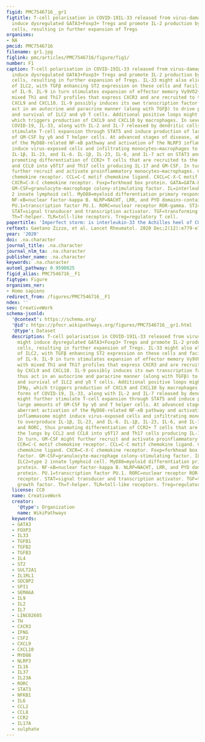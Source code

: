 ```yaml
---
figid: PMC7546716__gr1
figtitle: T-cell polarisation in COVID-19IL-33 released from virus-damaged cells might
  induce dysregulated GATA3+Foxp3+ Tregs and promote IL-2 production by dendritic
  cells, resulting in further expansion of Tregs
organisms:
- NA
pmcid: PMC7546716
filename: gr1.jpg
figlink: pmc/articles/PMC7546716/figure/fig1/
number: F1
caption: T-cell polarisation in COVID-19IL-33 released from virus-damaged cells might
  induce dysregulated GATA3+Foxp3+ Tregs and promote IL-2 production by dendritic
  cells, resulting in further expansion of Tregs. IL-33 might also elicit differentiation
  of ILC2, with TGFβ enhancing ST2 expression on these cells and facilitating production
  of IL-9. IL-9 in turn stimulates expansion of effector memory Vγ9Vδ2+ T cells with
  mixed Th1 and Th17 profiles that express CXCR3 and are recruited to the lungs by
  CXCL9 and CXCL10. IL-9 possibly induces its own transcription factor PU.1 and thus
  act in an autocrine and paracrine manner (along with TGFβ) to drive proliferation
  and survival of ILC2 and γδ T cells. Additional positive loops might be fed by IFNγ,
  which triggers production of CXCL9 and CXCL10 by macrophages. In severe forms of
  COVID-19, IL-33, along with IL-2 and IL-7 released by dendritic cells, might further
  stimulate T-cell expansion through STAT5 and induce production of large amounts
  of GM-CSF by γδ and T helper cells. At advanced stages of disease, aberrant activation
  of the MyD88-related NF-κB pathway and activation of the NLRP3 inflammasome might
  induce virus-exposed cells and infiltrating monocytes–macrophages to overproduce
  IL-1β, IL-23, and IL-6. IL-1β, IL-23, IL-6, and IL-7 act on STAT3 and RORC, thus
  promoting differentiation of CCR2+ T cells that are recruited to the lungs by CCL2
  and CCL8 into γδT17 and Th17 cells producing IL-17 and GM-CSF. In turn, GM-CSF might
  further recruit and activate proinflammatory monocytes–macrophages. CCR=C-C motif
  chemokine receptor. CCL=C-C motif chemokine ligand. CXCL=C-X-C motif chemokine ligand.
  CXCR=C-X-C chemokine receptor. Foxp=forkhead box protein. GATA=GATA-binding factor.
  GM-CSF=granulocyte-macrophage colony-stimulating factor. IL=interleukin. ILC2=type
  2 innate lymphoid cell. MyD88=myeloid differentiation primary response protein.
  NF-κB=nuclear factor-kappa B. NLRP=NACHT, LRR, and PYD domains-containing protein.
  PU.1=transcription factor PU.1. RORC=nuclear receptor ROR-gamma. ST2=ST2 receptor.
  STAT=signal transducer and transcription activator. TGF=transforming growth factor.
  Th=T-helper. TLR=toll-like receptors. Treg=regulatory T cell.
papertitle: 'Imperfect storm: is interleukin-33 the Achilles heel of COVID-19?.'
reftext: Gaetano Zizzo, et al. Lancet Rheumatol. 2020 Dec;2(12):e779-e790.
year: '2020'
doi: .na.character
journal_title: .na.character
journal_nlm_ta: .na.character
publisher_name: .na.character
keywords: .na.character
automl_pathway: 0.9590825
figid_alias: PMC7546716__F1
figtype: Figure
organisms_ner:
- Homo sapiens
redirect_from: /figures/PMC7546716__F1
ndex: ''
seo: CreativeWork
schema-jsonld:
  '@context': https://schema.org/
  '@id': https://pfocr.wikipathways.org/figures/PMC7546716__gr1.html
  '@type': Dataset
  description: T-cell polarisation in COVID-19IL-33 released from virus-damaged cells
    might induce dysregulated GATA3+Foxp3+ Tregs and promote IL-2 production by dendritic
    cells, resulting in further expansion of Tregs. IL-33 might also elicit differentiation
    of ILC2, with TGFβ enhancing ST2 expression on these cells and facilitating production
    of IL-9. IL-9 in turn stimulates expansion of effector memory Vγ9Vδ2+ T cells
    with mixed Th1 and Th17 profiles that express CXCR3 and are recruited to the lungs
    by CXCL9 and CXCL10. IL-9 possibly induces its own transcription factor PU.1 and
    thus act in an autocrine and paracrine manner (along with TGFβ) to drive proliferation
    and survival of ILC2 and γδ T cells. Additional positive loops might be fed by
    IFNγ, which triggers production of CXCL9 and CXCL10 by macrophages. In severe
    forms of COVID-19, IL-33, along with IL-2 and IL-7 released by dendritic cells,
    might further stimulate T-cell expansion through STAT5 and induce production of
    large amounts of GM-CSF by γδ and T helper cells. At advanced stages of disease,
    aberrant activation of the MyD88-related NF-κB pathway and activation of the NLRP3
    inflammasome might induce virus-exposed cells and infiltrating monocytes–macrophages
    to overproduce IL-1β, IL-23, and IL-6. IL-1β, IL-23, IL-6, and IL-7 act on STAT3
    and RORC, thus promoting differentiation of CCR2+ T cells that are recruited to
    the lungs by CCL2 and CCL8 into γδT17 and Th17 cells producing IL-17 and GM-CSF.
    In turn, GM-CSF might further recruit and activate proinflammatory monocytes–macrophages.
    CCR=C-C motif chemokine receptor. CCL=C-C motif chemokine ligand. CXCL=C-X-C motif
    chemokine ligand. CXCR=C-X-C chemokine receptor. Foxp=forkhead box protein. GATA=GATA-binding
    factor. GM-CSF=granulocyte-macrophage colony-stimulating factor. IL=interleukin.
    ILC2=type 2 innate lymphoid cell. MyD88=myeloid differentiation primary response
    protein. NF-κB=nuclear factor-kappa B. NLRP=NACHT, LRR, and PYD domains-containing
    protein. PU.1=transcription factor PU.1. RORC=nuclear receptor ROR-gamma. ST2=ST2
    receptor. STAT=signal transducer and transcription activator. TGF=transforming
    growth factor. Th=T-helper. TLR=toll-like receptors. Treg=regulatory T cell.
  license: CC0
  name: CreativeWork
  creator:
    '@type': Organization
    name: WikiPathways
  keywords:
  - GATA3
  - FOXP3
  - IL33
  - TGFB1
  - TGFB2
  - TGFB3
  - IL4
  - ST2
  - SULT2A1
  - IL1RL1
  - SDCBP2
  - SPI1
  - SEMA6A
  - IL9
  - IL2
  - IL7
  - LINC02605
  - TH
  - CXCR3
  - IFNG
  - CSF2
  - CXCL9
  - CXCL10
  - MYD88
  - NLRP3
  - IL16
  - IL37
  - IL23A
  - RORC
  - STAT3
  - NFKB1
  - IL6
  - CCL2
  - CCL8
  - CCR2
  - IL17A
  - sulphate
---
```

